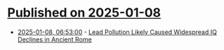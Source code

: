 # [Published on 2025-01-08](index.md)

* [2025-01-08, 06:53:00](https://soylentnews.org/article.pl?sid=25/01/07/0412206&from=rss) - [Lead Pollution Likely Caused Widespread IQ Declines in Ancient Rome](https://soylentnews.org/article.pl?sid=25/01/07/0412206&from=rss)

